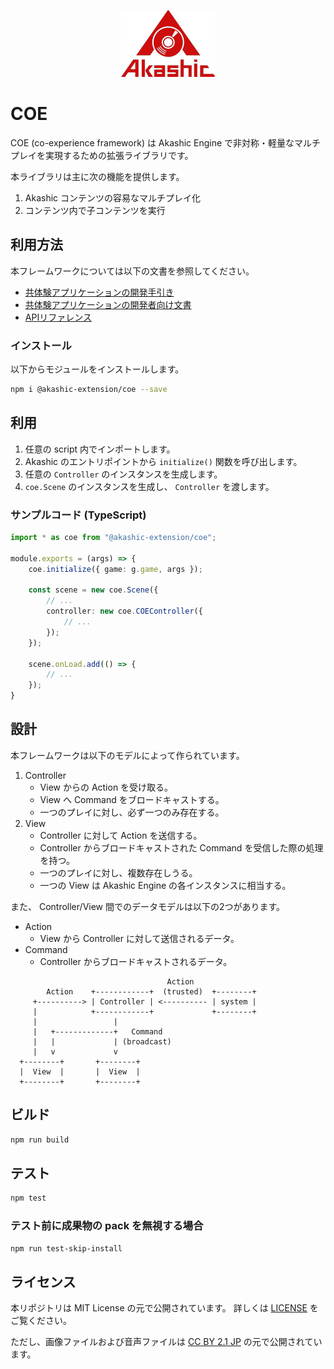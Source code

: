 <p align="center">
<img src="https://raw.githubusercontent.com/akashic-games/coe/master/img/akashic.png"/>
</p>

# COE

COE (co-experience framework) は Akashic Engine で非対称・軽量なマルチプレイを実現するための拡張ライブラリです。

本ライブラリは主に次の機能を提供します。

1. Akashic コンテンツの容易なマルチプレイ化
2. コンテンツ内で子コンテンツを実行

## 利用方法

本フレームワークについては以下の文書を参照してください。
* [共体験アプリケーションの開発手引き](https://github.com/akashic-games/coe/blob/master/getstarted.md)
* [共体験アプリケーションの開発者向け文書](https://github.com/akashic-games/coe/blob/master/developers.md)
* [APIリファレンス](https://akashic-games.github.io/coe/api/)

### インストール

以下からモジュールをインストールします。

```sh
npm i @akashic-extension/coe --save
```

## 利用

1. 任意の script 内でインポートします。
2. Akashic のエントリポイントから `initialize()` 関数を呼び出します。
3. 任意の `Controller` のインスタンスを生成します。
4. `coe.Scene` のインスタンスを生成し、 `Controller` を渡します。

### サンプルコード (TypeScript)

```typescript
import * as coe from "@akashic-extension/coe";

module.exports = (args) => {
    coe.initialize({ game: g.game, args });

    const scene = new coe.Scene({
        // ...
        controller: new coe.COEController({
            // ...
        });
    });

    scene.onLoad.add(() => {
        // ...
    });
}
```

## 設計

本フレームワークは以下のモデルによって作られています。

1. Controller
   * View からの Action を受け取る。
   * View へ Command をブロードキャストする。
   * 一つのプレイに対し、必ず一つのみ存在する。
2. View
   * Controller に対して Action を送信する。
   * Controller からブロードキャストされた Command を受信した際の処理を持つ。
   * 一つのプレイに対し、複数存在しうる。
   * 一つの View は Akashic Engine の各インスタンスに相当する。

また、 Controller/View 間でのデータモデルは以下の2つがあります。

* Action
   * View から Controller に対して送信されるデータ。
* Command
   * Controller からブロードキャストされるデータ。

```
                                   Action
        Action    +------------+  (trusted)  +--------+
     +----------> | Controller | <---------- | system |
     |            +------------+             +--------+
     |                 |
     |   +-------------+   Command
     |   |             | (broadcast)
     |   v             v
  +--------+       +--------+
  |  View  |       |  View  |
  +--------+       +--------+
```

## ビルド
```sh
npm run build
```

## テスト
```sh
npm test
```

### テスト前に成果物の pack を無視する場合
```sh
npm run test-skip-install
```

## ライセンス
本リポジトリは MIT License の元で公開されています。
詳しくは [LICENSE](https://github.com/akashic-games/coe/blob/master/LICENSE) をご覧ください。

ただし、画像ファイルおよび音声ファイルは
[CC BY 2.1 JP](https://creativecommons.org/licenses/by/2.1/jp/) の元で公開されています。
